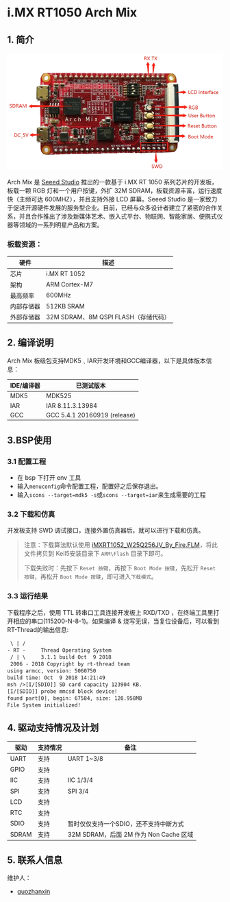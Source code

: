#  i.MX RT1050 Arch Mix

## 1. 简介

![Arch_Mix](figures/Arch_Mix.jpg)

Arch Mix 是 [Seeed Studio](https://www.seeedstudio.com/) 推出的一款基于 i.MX RT 1050 系列芯片的开发板，板载一颗 RGB 灯和一个用户按键，外扩 32M SDRAM，板载资源丰富，运行速度快（主频可达 600MHZ），并且支持外接 LCD 屏幕。Seeed Studio 是一家致力于促进开源硬件发展的服务型企业。目前，已经与众多设计者建立了紧密的合作关系，并且合作推出了涉及新媒体艺术、嵌入式平台、物联网、智能家居、便携式仪器等领域的一系列明星产品和方案。

### 板载资源：

| 硬件 | 描述 |
| ---- | ---- |
| 芯片 | i.MX RT 1052 |
| 架构 | ARM Cortex-M7 |
| 最高频率 | 600MHz |
| 内部存储器 | 512KB  SRAM |
| 外部存储器 | 32M SDRAM、8M QSPI FLASH（存储代码） |

## 2. 编译说明

Arch Mix 板级包支持MDK5﹑IAR开发环境和GCC编译器，以下是具体版本信息：

| IDE/编译器 | 已测试版本 |
| ---------- | --------- |
| MDK5 | MDK525 |
| IAR | IAR 8.11.3.13984 |
| GCC | GCC 5.4.1 20160919 (release) |

## 3.BSP使用

### 3.1 配置工程

- 在 bsp 下打开 env 工具
- 输入`menuconfig`命令配置工程，配置好之后保存退出。
- 输入`scons --target=mdk5 -s`或`scons --target=iar`来生成需要的工程

### 3.2 下载和仿真

开发板支持 SWD 调试接口，连接外置仿真器后，就可以进行下载和仿真。

> 注意：下载算法默认使用 [iMXRT1052_W25Q256JV_By_Fire.FLM](http://www.firebbs.cn/thread-22513-1-4.html)，将此文件拷贝到 Keil5安装目录下 `ARM\Flash` 目录下即可。
>
> 下载失败时：先按下 `Reset 按键`，再按下 `Boot Mode 按键`，先松开 `Reset 按键`，再松开 `Boot Mode 按键`，即可进入`下载模式`。

### 3.3 运行结果

下载程序之后，使用 TTL 转串口工具连接开发板上 RXD/TXD ，在终端工具里打开相应的串口(115200-N-8-1)。如果编译 & 烧写无误，当复位设备后，可以看到RT-Thread的输出信息:

```
 \ | /
- RT -     Thread Operating System
 / | \     3.1.1 build Oct  9 2018
 2006 - 2018 Copyright by rt-thread team
using armcc, version: 5060750
build time: Oct  9 2018 14:21:49
msh />[I/[SDIO]] SD card capacity 123904 KB.
[I/[SDIO]] probe mmcsd block device!
found part[0], begin: 67584, size: 120.958MB
File System initialized!
```

## 4. 驱动支持情况及计划

| 驱动 | 支持情况  | 备注 |
| ------ | ----  | ------ |
| UART | 支持 | UART 1~3/8 |
| GPIO | 支持 |  |
| IIC | 支持 | IIC 1/3/4 |
| SPI | 支持 | SPI 3/4 |
| LCD | 支持 |  |
| RTC | 支持 |  |
| SDIO | 支持 | 暂时仅仅支持一个SDIO，还不支持中断方式 |
| SDRAM | 支持 | 32M SDRAM，后面 2M 作为 Non Cache 区域 |

## 5. 联系人信息

维护人：

- [guozhanxin](https://github.com/Guozhanxin)
